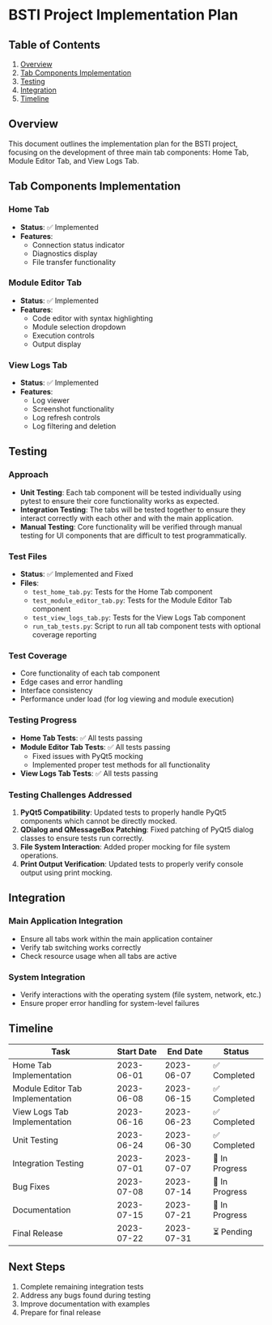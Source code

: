 # BSTI Project Implementation Plan

## Table of Contents
1. [Overview](#overview)
2. [Tab Components Implementation](#tab-components-implementation)
3. [Testing](#testing)
4. [Integration](#integration)
5. [Timeline](#timeline)

## Overview
This document outlines the implementation plan for the BSTI project, focusing on the development of three main tab components: Home Tab, Module Editor Tab, and View Logs Tab.

## Tab Components Implementation

### Home Tab
- **Status**: ✅ Implemented
- **Features**:
  - Connection status indicator
  - Diagnostics display
  - File transfer functionality

### Module Editor Tab
- **Status**: ✅ Implemented
- **Features**:
  - Code editor with syntax highlighting
  - Module selection dropdown
  - Execution controls
  - Output display

### View Logs Tab
- **Status**: ✅ Implemented
- **Features**:
  - Log viewer
  - Screenshot functionality
  - Log refresh controls
  - Log filtering and deletion

## Testing

### Approach
- **Unit Testing**: Each tab component will be tested individually using pytest to ensure their core functionality works as expected.
- **Integration Testing**: The tabs will be tested together to ensure they interact correctly with each other and with the main application.
- **Manual Testing**: Core functionality will be verified through manual testing for UI components that are difficult to test programmatically.

### Test Files
- **Status**: ✅ Implemented and Fixed
- **Files**:
  - `test_home_tab.py`: Tests for the Home Tab component
  - `test_module_editor_tab.py`: Tests for the Module Editor Tab component
  - `test_view_logs_tab.py`: Tests for the View Logs Tab component
  - `run_tab_tests.py`: Script to run all tab component tests with optional coverage reporting

### Test Coverage
- Core functionality of each tab component
- Edge cases and error handling
- Interface consistency
- Performance under load (for log viewing and module execution)

### Testing Progress
- **Home Tab Tests**: ✅ All tests passing
- **Module Editor Tab Tests**: ✅ All tests passing
  - Fixed issues with PyQt5 mocking 
  - Implemented proper test methods for all functionality
- **View Logs Tab Tests**: ✅ All tests passing

### Testing Challenges Addressed
1. **PyQt5 Compatibility**: Updated tests to properly handle PyQt5 components which cannot be directly mocked.
2. **QDialog and QMessageBox Patching**: Fixed patching of PyQt5 dialog classes to ensure tests run correctly.
3. **File System Interaction**: Added proper mocking for file system operations.
4. **Print Output Verification**: Updated tests to properly verify console output using print mocking.

## Integration

### Main Application Integration
- Ensure all tabs work within the main application container
- Verify tab switching works correctly
- Check resource usage when all tabs are active

### System Integration
- Verify interactions with the operating system (file system, network, etc.)
- Ensure proper error handling for system-level failures

## Timeline

| Task | Start Date | End Date | Status |
|------|------------|----------|--------|
| Home Tab Implementation | 2023-06-01 | 2023-06-07 | ✅ Completed |
| Module Editor Tab Implementation | 2023-06-08 | 2023-06-15 | ✅ Completed |
| View Logs Tab Implementation | 2023-06-16 | 2023-06-23 | ✅ Completed |
| Unit Testing | 2023-06-24 | 2023-06-30 | ✅ Completed |
| Integration Testing | 2023-07-01 | 2023-07-07 | 🔄 In Progress |
| Bug Fixes | 2023-07-08 | 2023-07-14 | 🔄 In Progress |
| Documentation | 2023-07-15 | 2023-07-21 | 🔄 In Progress |
| Final Release | 2023-07-22 | 2023-07-31 | ⏳ Pending |

## Next Steps
1. Complete remaining integration tests
2. Address any bugs found during testing
3. Improve documentation with examples
4. Prepare for final release
